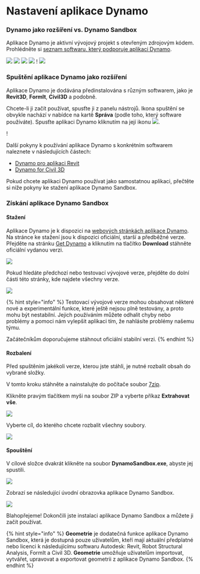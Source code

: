 # Nastavení aplikace Dynamo

### Dynamo jako rozšíření vs. Dynamo Sandbox

Aplikace Dynamo je aktivní vývojový projekt s otevřeným zdrojovým kódem. Prohlédněte si [seznam softwaru, který podporuje aplikaci Dynamo](http://dynamobim.org/download/).

![](images/setupfordynamo-dynamorevit.png) ![](images/setupfordynamo-dynamocivil3D.png) ![](images/setupfordynamo-dynamoaliasdesign.png) ![](images/setupfordynamo-dynamoformit.png) \![](<images/setupfordynamo-dynamoadvancesteel (1).png>) ![](images/setupfordynamo-dynamorobotstructuralanalysis.png)

### Spuštění aplikace Dynamo jako rozšíření

Aplikace Dynamo je dodávána předinstalována s různým softwarem, jako je **Revit3D**, **FormIt**, **Civil3D** a podobně.

Chcete-li ji začít používat, spusťte ji z panelu nástrojů. Ikona spuštění se obvykle nachází v nabídce na kartě **Správa** (podle toho, který software používáte). Spusťte aplikaci Dynamo kliknutím na její ikonu ![](images/dynamoCore-halfSize.png).

\![](<../7_dynamo_for_revit/images/1/launchdynamofromrevit (1).jpg>)

Další pokyny k používání aplikace Dynamo s konkrétním softwarem naleznete v následujících částech:

* [Dynamo pro aplikaci Revit](../7_dynamo_for_revit/)
* [Dynamo for Civil 3D](../dynamo-for-civil-3d/)

Pokud chcete aplikaci Dynamo používat jako samostatnou aplikaci, přečtěte si níže pokyny ke stažení aplikace Dynamo Sandbox.

### Získání aplikace Dynamo Sandbox

#### Stažení

Aplikace Dynamo je k dispozici na [webových stránkách aplikace Dynamo](http://dynamobim.com). Na stránce ke stažení jsou k dispozici oficiální, starší a předběžné verze. Přejděte na stránku [Get Dynamo](http://dynamobim.org/download/) a kliknutím na tlačítko **Download** stáhněte oficiální vydanou verzi.

![](images/dynamo-sandbox\(1\).png)

Pokud hledáte předchozí nebo testovací vývojové verze, přejděte do dolní části této stránky, kde najdete všechny verze.

![](images/DynamoSandboxAllbuilds.jpg)

{% hint style="info" %} Testovací vývojové verze mohou obsahovat některé nové a experimentální funkce, které ještě nejsou plně testovány, a proto mohu být nestabilní. Jejich používáním můžete odhalit chyby nebo problémy a pomoci nám vylepšit aplikaci tím, že nahlásíte problémy našemu týmu.

Začátečníkům doporučujeme stáhnout oficiální stabilní verzi. {% endhint %}

#### Rozbalení

Před spuštěním jakékoli verze, kterou jste stáhli, je nutné rozbalit obsah do vybrané složky.

V tomto kroku stáhněte a nainstalujte do počítače soubor [7zip](https://www.7-zip.org/download.html).

Klikněte pravým tlačítkem myši na soubor ZIP a vyberte příkaz **Extrahovat vše**.

![](images/02-03Extractzipfile.jpg)

Vyberte cíl, do kterého chcete rozbalit všechny soubory.

![](images/02-04Extractdestinationfolder.jpg)

#### Spouštění

V cílové složce dvakrát klikněte na soubor **DynamoSandbox.exe**, abyste jej spustili.

![](images/02-05Dynamoexe.jpg)

Zobrazí se následující úvodní obrazovka aplikace Dynamo Sandbox.

![](images/02-06Dynamostartupscreen.jpg)

Blahopřejeme! Dokončili jste instalaci aplikace Dynamo Sandbox a můžete ji začít používat.

{% hint style="info" %} **Geometrie** je dodatečná funkce aplikace Dynamo Sandbox, která je dostupná pouze uživatelům, kteří mají aktuální předplatné nebo licenci k následujícímu softwaru Autodesk: Revit, Robot Structural Analysis, FormIt a Civil 3D. **Geometrie** umožňuje uživatelům importovat, vytvářet, upravovat a exportovat geometrii z aplikace Dynamo Sandbox.  {% endhint %}

